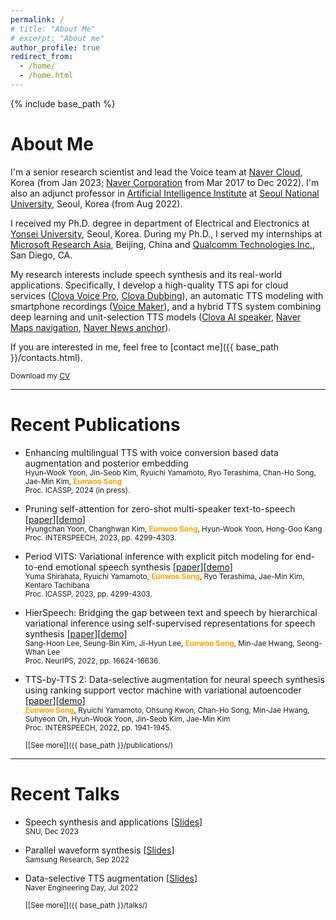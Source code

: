 ```yaml
---
permalink: /
# title: "About Me"
# excerpt: "About me"
author_profile: true
redirect_from: 
  - /home/
  - /home.html
---
```


{% include base_path %}

# About Me
I'm a senior research scientist and lead the Voice team at [Naver Cloud](https://navercloudcorp.com/lang/en/), Korea (from Jan 2023; [Naver Corporation](https://www.navercorp.com/en) from Mar 2017 to Dec 2022). I'm also an adjunct professor in [Artificial Intelligence Institute](https://aiis.snu.ac.kr/eng/) at [Seoul National University](https://en.snu.ac.kr/index.html), Seoul, Korea (from Aug 2022).

I received my Ph.D. degree in department of Electrical and Electronics at [Yonsei University](https://www.yonsei.ac.kr/en_sc/index.jsp), Seoul, Korea. During my Ph.D., I served my internships at [Microsoft Research Asia](https://www.microsoft.com/en-us/research/lab/microsoft-research-asia/), Beijing, China and [Qualcomm Technologies Inc.](https://www.qualcomm.com/company?#about), San Diego, CA.

My research interests include speech synthesis and its real-world applications. Specifically, I develop a high-quality TTS api for cloud services ([Clova Voice Pro](https://www.ncloud.com/product/aiService/clovaVoice), [Clova Dubbing](https://clovadubbing.naver.com/)),
an automatic TTS modeling with smartphone recordings ([Voice Maker](https://clovadubbing.naver.com/voicemaker)), and a hybrid TTS system combining deep learning and unit-selection TTS models ([Clova AI speaker](https://blog.naver.com/clova_ai/221409341851), [Naver Maps navigation](https://blog.naver.com/naver_map/222109060982), [Naver News anchor](https://blog.naver.com/clova_ai/221981676372)).

If you are interested in me, feel free to [contact me]({{ base_path }}/contacts.html).

<small><i class="fa fa-download" aria-hidden="true"></i> Download my [CV]({{base_path}}/files/CV_EunwooSong.pdf)</small>

***
# Recent Publications
- Enhancing multilingual TTS with voice conversion based data augmentation and posterior embedding  
  <small>Hyun-Wook Yoon, Jin-Seob Kim, Ryuichi Yamamoto, Ryo Terashima, Chan-Ho Song, Jae-Min Kim, <strong style="color:orange">Eunwoo Song</strong></small>  
  <small>Proc. ICASSP, 2024 (in press).</small>  
  
- Pruning self-attention for zero-shot multi-speaker text-to-speech [[paper](https://sewplay.github.io/files/papers/2023/IS_1301.pdf)][[demo](https://hcy71o.github.io/SparseTTS-demo/)]  
  <small>Hyungchan Yoon, Changhwan Kim, <strong style="color:orange">Eunwoo Song</strong>, Hyun-Wook Yoon, Hong-Goo Kang</small>  
  <small>Proc. INTERSPEECH, 2023, pp. 4299-4303.</small>  
  
- Period VITS: Variational inference with explicit pitch modeling for end-to-end emotional speech synthesis [[paper](https://sewplay.github.io/files/papers/2023/icassp_1241.pdf)][[demo](https://yshira116.github.io/period_vits_demo/)]  
  <small>Yuma Shirahata, Ryuichi Yamamoto, <strong style="color:orange">Eunwoo Song</strong>, Ryo Terashima, Jae-Min Kim, Kentaro Tachibana</small>  
  <small>Proc. ICASSP, 2023, pp. 4299-4303.</small>  
  
- HierSpeech: Bridging the gap between text and speech by hierarchical variational inference using self-supervised representations for speech synthesis [[paper](https://sewplay.github.io/files/papers/2022/neurips_54658.pdf)][[demo](https://sh-lee-prml.github.io/hierspeech-demo/)]  
  <small>Sang-Hoon Lee, Seung-Bin Kim, Ji-Hyun Lee, <strong style="color:orange">Eunwoo Song</strong>, Min-Jae Hwang, Seong-Whan Lee</small>  
  <small>Proc. NeurIPS, 2022, pp. 16624-16636.</small>  

- TTS-by-TTS 2: Data-selective augmentation for neural speech synthesis using ranking support vector machine with variational autoencoder [[paper](https://sewplay.github.io/files/papers/2022/IS_10134.pdf)][[demo](https://sewplay.github.io/demos/txt2/)]  
  <small><strong style="color:orange">Eunwoo Song</strong>, Ryuichi Yamamoto, Ohsung Kwon, Chan-Ho Song, Min-Jae Hwang, Suhyeon Oh, Hyun-Wook Yoon, Jin-Seob Kim, Jae-Min Kim</small>  
  <small>Proc. INTERSPEECH, 2022, pp. 1941-1945.</small>  
  
  <small>[[See more]]({{ base_path }}/publications/)</small>
  
*** 
# Recent Talks
- Speech synthesis and applications
  [[Slides](https://sewplay.github.io/files/talks/2023/20231201_snu.pdf)]  
  <small>SNU, Dec 2023</small>  

- Parallel waveform synthesis
  [[Slides](https://sewplay.github.io/files/talks/2022/20220913_sr.pdf)]  
  <small>Samsung Research, Sep 2022</small>  

- Data-selective TTS augmentation
  [[Slides](https://sewplay.github.io/files/talks/2022/20220712_naver_tts.pdf)]  
  <small>Naver Engineering Day, Jul 2022</small>  

  <small>[[See more]]({{ base_path }}/talks/)</small>
